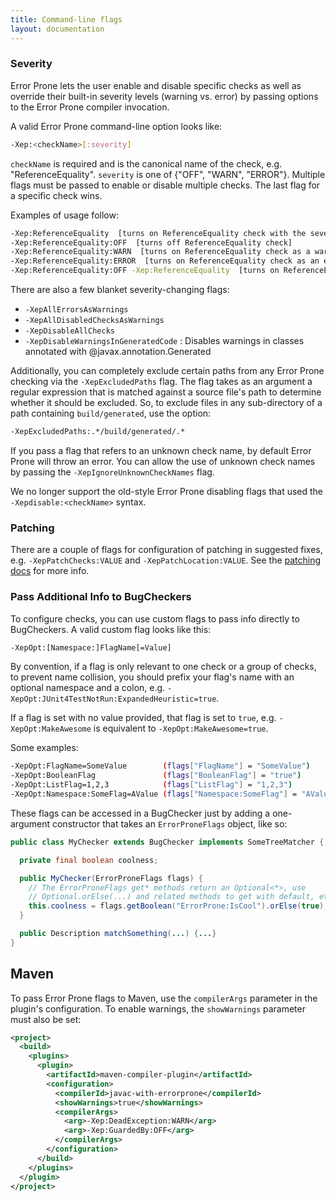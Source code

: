 ```yaml
---
title: Command-line flags
layout: documentation
---
```


### Severity

Error Prone lets the user enable and disable specific checks as well as override
their built-in severity levels (warning vs. error) by passing options to the
Error Prone compiler invocation.

A valid Error Prone command-line option looks like:

```bash
-Xep:<checkName>[:severity]
```

`checkName` is required and is the canonical name of the check, e.g.
"ReferenceEquality". `severity` is one of {"OFF", "WARN", "ERROR"}. Multiple
flags must be passed to enable or disable multiple checks. The last flag for a
specific check wins.

Examples of usage follow:

```bash
-Xep:ReferenceEquality  [turns on ReferenceEquality check with the severity level from its BugPattern annotation]
-Xep:ReferenceEquality:OFF  [turns off ReferenceEquality check]
-Xep:ReferenceEquality:WARN  [turns on ReferenceEquality check as a warning]
-Xep:ReferenceEquality:ERROR  [turns on ReferenceEquality check as an error]
-Xep:ReferenceEquality:OFF -Xep:ReferenceEquality  [turns on ReferenceEquality check]
```

There are also a few blanket severity-changing flags:

*   `-XepAllErrorsAsWarnings`
*   `-XepAllDisabledChecksAsWarnings`
*   `-XepDisableAllChecks`
*   `-XepDisableWarningsInGeneratedCode` : Disables warnings in classes annotated with @javax.annotation.Generated

Additionally, you can completely exclude certain paths
from any Error Prone checking via the `-XepExcludedPaths` flag.  The
flag takes as an argument a regular expression that is matched against
a source file's path to determine whether it should be excluded.
So, to exclude files in any sub-directory of a path containing `build/generated`,
use the option:

```bash
-XepExcludedPaths:.*/build/generated/.*
```

If you pass a flag that refers to an unknown check name, by default Error Prone
will throw an error. You can allow the use of unknown check names by passing the
`-XepIgnoreUnknownCheckNames` flag.

We no longer support the old-style Error Prone disabling flags that used the
`-Xepdisable:<checkName>` syntax.

### Patching

There are a couple of flags for configuration of patching in suggested fixes,
e.g. `-XepPatchChecks:VALUE` and `-XepPatchLocation:VALUE`. See the [patching
docs](http://errorprone.info/docs/patching) for more info.

### Pass Additional Info to BugCheckers

To configure checks, you can use custom flags to pass info directly to
BugCheckers. A valid custom flag looks like this:

```bash
-XepOpt:[Namespace:]FlagName[=Value]
```

By convention, if a flag is only relevant to one check or a group of checks, to
prevent name collision, you should prefix your flag's name with an optional
namespace and a colon, e.g. `-XepOpt:JUnit4TestNotRun:ExpandedHeuristic=true`.

If a flag is set with no value provided, that flag is set to `true`, e.g.
`-XepOpt:MakeAwesome` is equivalent to `-XepOpt:MakeAwesome=true`.

Some examples:

```bash
-XepOpt:FlagName=SomeValue        (flags["FlagName"] = "SomeValue")
-XepOpt:BooleanFlag               (flags["BooleanFlag"] = "true")
-XepOpt:ListFlag=1,2,3            (flags["ListFlag"] = "1,2,3")
-XepOpt:Namespace:SomeFlag=AValue (flags["Namespace:SomeFlag"] = "AValue")
```

These flags can be accessed in a BugChecker just by adding a one-argument
constructor that takes an `ErrorProneFlags` object, like so:

```java
public class MyChecker extends BugChecker implements SomeTreeMatcher {

  private final boolean coolness;

  public MyChecker(ErrorProneFlags flags) {
    // The ErrorProneFlags get* methods return an Optional<*>, use
    // Optional.orElse(...) and related methods to get with default, etc.
    this.coolness = flags.getBoolean("ErrorProne:IsCool").orElse(true);
  }

  public Description matchSomething(...) {...}
}
```

## Maven

To pass Error Prone flags to Maven, use the `compilerArgs` parameter in the
plugin's configuration. To enable warnings, the `showWarnings` parameter must
also be set:

```xml
<project>
  <build>
    <plugins>
      <plugin>
        <artifactId>maven-compiler-plugin</artifactId>
        <configuration>
          <compilerId>javac-with-errorprone</compilerId>
          <showWarnings>true</showWarnings>
          <compilerArgs>
            <arg>-Xep:DeadException:WARN</arg>
            <arg>-Xep:GuardedBy:OFF</arg>
          </compilerArgs>
        </configuration>
      </build>
    </plugins>
  </plugin>
</project>
```
